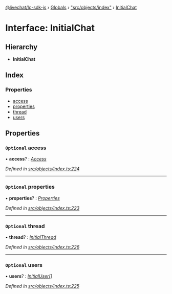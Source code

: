 [@livechat/lc-sdk-js](../README.md) › [Globals](../globals.md) › ["src/objects/index"](../modules/_src_objects_index_.md) › [InitialChat](_src_objects_index_.initialchat.md)

# Interface: InitialChat

## Hierarchy

* **InitialChat**

## Index

### Properties

* [access](_src_objects_index_.initialchat.md#optional-access)
* [properties](_src_objects_index_.initialchat.md#optional-properties)
* [thread](_src_objects_index_.initialchat.md#optional-thread)
* [users](_src_objects_index_.initialchat.md#optional-users)

## Properties

### `Optional` access

• **access**? : *[Access](_src_objects_index_.access.md)*

*Defined in [src/objects/index.ts:224](https://github.com/livechat/lc-sdk-js/blob/e25bbbb/src/objects/index.ts#L224)*

___

### `Optional` properties

• **properties**? : *[Properties](_src_objects_index_.properties.md)*

*Defined in [src/objects/index.ts:223](https://github.com/livechat/lc-sdk-js/blob/e25bbbb/src/objects/index.ts#L223)*

___

### `Optional` thread

• **thread**? : *[InitialThread](_src_objects_index_.initialthread.md)*

*Defined in [src/objects/index.ts:226](https://github.com/livechat/lc-sdk-js/blob/e25bbbb/src/objects/index.ts#L226)*

___

### `Optional` users

• **users**? : *[InitialUser](_src_objects_index_.initialuser.md)[]*

*Defined in [src/objects/index.ts:225](https://github.com/livechat/lc-sdk-js/blob/e25bbbb/src/objects/index.ts#L225)*
